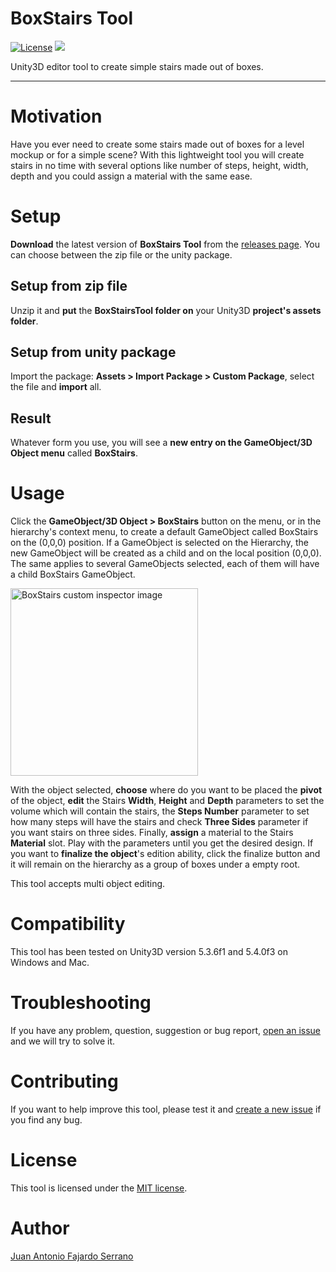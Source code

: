 # BoxStairs Tool
[![License](https://img.shields.io/badge/License-MIT-green.svg)](https://raw.githubusercontent.com/JAFS6/BoxStairsTool/master/LICENSE)
![](https://img.shields.io/badge/Unity3D%20version-5.4.0-lightgrey.svg)

Unity3D editor tool to create simple stairs made out of boxes.

--------

# Motivation
Have you ever need to create some stairs made out of boxes for a level mockup or for a simple scene? With this lightweight tool you will create stairs in no time with several options like number of steps, height, width, depth and you could assign a material with the same ease.

# Setup
**Download** the latest version of **BoxStairs Tool** from the [releases page](https://github.com/JAFS6/BoxStairsTool/releases). You can choose between the zip file or the unity package.

## Setup from zip file
Unzip it and **put** the **BoxStairsTool folder on** your Unity3D **project's assets folder**.

## Setup from unity package
Import the package: **Assets > Import Package > Custom Package**, select the file and **import** all.

## Result
Whatever form you use, you will see a **new entry on the GameObject/3D Object menu** called **BoxStairs**.

# Usage
Click the **GameObject/3D Object > BoxStairs** button on the menu, or in the hierarchy's context menu, to create a default GameObject called BoxStairs on the (0,0,0) position. If a GameObject is selected on the Hierarchy, the new GameObject will be created as a child and on the local position (0,0,0). The same applies to several GameObjects selected, each of them will have a child BoxStairs GameObject.

<img src="https://cloud.githubusercontent.com/assets/6010819/18685851/103ad5c6-7f7a-11e6-8d41-f749ea4a746d.JPG" alt="BoxStairs custom inspector image" height="300px">

With the object selected, **choose** where do you want to be placed the **pivot** of the object, **edit** the Stairs **Width**, **Height** and **Depth** parameters to set the volume which will contain the stairs, the **Steps Number** parameter to set how many steps will have the stairs and check **Three Sides** parameter if you want stairs on three sides. Finally, **assign** a material to the Stairs **Material** slot. Play with the parameters until you get the desired design. If you want to **finalize the object**'s edition ability, click the finalize button and it will remain on the hierarchy as a group of boxes under a empty root.

This tool accepts multi object editing.

# Compatibility
This tool has been tested on Unity3D version 5.3.6f1 and 5.4.0f3 on Windows and Mac.

# Troubleshooting
If you have any problem, question, suggestion or bug report, [open an issue](https://github.com/JAFS6/BoxStairsTool/issues/new) and we will try to solve it.

# Contributing
If you want to help improve this tool, please test it and [create a new issue](https://github.com/JAFS6/BoxStairsTool/issues/new) if you find any bug.

# License
This tool is licensed under the [MIT license](https://opensource.org/licenses/MIT).

# Author
[Juan Antonio Fajardo Serrano](https://www.linkedin.com/in/jafs6)
